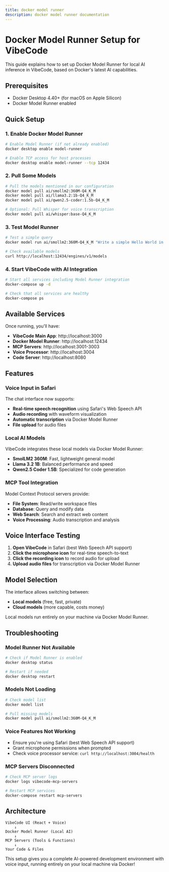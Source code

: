 ```yaml
---
title: docker model runner
description: docker model runner documentation
---
```


# Docker Model Runner Setup for VibeCode

This guide explains how to set up Docker Model Runner for local AI inference in VibeCode, based on Docker's latest AI capabilities.

## Prerequisites

- Docker Desktop 4.40+ (for macOS on Apple Silicon)
- Docker Model Runner enabled

## Quick Setup

### 1. Enable Docker Model Runner

```bash
# Enable Model Runner (if not already enabled)
docker desktop enable model-runner

# Enable TCP access for host processes
docker desktop enable model-runner --tcp 12434
```

### 2. Pull Some Models

```bash
# Pull the models mentioned in our configuration
docker model pull ai/smollm2:360M-Q4_K_M
docker model pull ai/llama3.2:1b-Q4_K_M  
docker model pull ai/qwen2.5-coder:1.5b-Q4_K_M

# Optional: Pull Whisper for voice transcription
docker model pull ai/whisper:base-Q4_K_M
```

### 3. Test Model Runner

```bash
# Test a simple query
docker model run ai/smollm2:360M-Q4_K_M "Write a simple Hello World in JavaScript"

# Check available models
curl http://localhost:12434/engines/v1/models
```

### 4. Start VibeCode with AI Integration

```bash
# Start all services including Model Runner integration
docker-compose up -d

# Check that all services are healthy
docker-compose ps
```

## Available Services

Once running, you'll have:

- **VibeCode Main App**: http://localhost:3000
- **Docker Model Runner**: http://localhost:12434 
- **MCP Servers**: http://localhost:3001-3003
- **Voice Processor**: http://localhost:3004
- **Code Server**: http://localhost:8080

## Features

### Voice Input in Safari

The chat interface now supports:
- **Real-time speech recognition** using Safari's Web Speech API
- **Audio recording** with waveform visualization  
- **Automatic transcription** via Docker Model Runner
- **File upload** for audio files

### Local AI Models

VibeCode integrates these local models via Docker Model Runner:
- **SmolLM2 360M**: Fast, lightweight general model
- **Llama 3.2 1B**: Balanced performance and speed
- **Qwen2.5 Coder 1.5B**: Specialized for code generation

### MCP Tool Integration

Model Context Protocol servers provide:
- **File System**: Read/write workspace files
- **Database**: Query and modify data
- **Web Search**: Search and extract web content
- **Voice Processing**: Audio transcription and analysis

## Voice Interface Testing

1. **Open VibeCode** in Safari (best Web Speech API support)
2. **Click the microphone icon** for real-time speech-to-text
3. **Click the recording icon** to record audio for upload
4. **Upload audio files** for transcription via Docker Model Runner

## Model Selection

The interface allows switching between:
- **Local models** (free, fast, private)
- **Cloud models** (more capable, costs money)

Local models run entirely on your machine via Docker Model Runner.

## Troubleshooting

### Model Runner Not Available
```bash
# Check if Model Runner is enabled
docker desktop status

# Restart if needed
docker desktop restart
```

### Models Not Loading
```bash
# Check model list
docker model list

# Pull missing models
docker model pull ai/smollm2:360M-Q4_K_M
```

### Voice Features Not Working
- Ensure you're using Safari (best Web Speech API support)
- Grant microphone permissions when prompted
- Check voice processor service: `curl http://localhost:3004/health`

### MCP Servers Disconnected
```bash
# Check MCP server logs
docker logs vibecode-mcp-servers

# Restart MCP services
docker-compose restart mcp-servers
```

## Architecture

```
VibeCode UI (React + Voice)
    ↓
Docker Model Runner (Local AI)
    ↓  
MCP Servers (Tools & Functions)
    ↓
Your Code & Files
```

This setup gives you a complete AI-powered development environment with voice input, running entirely on your local machine via Docker! 